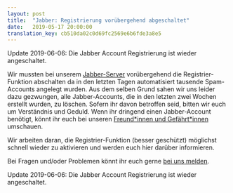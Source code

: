 ```yaml
---
layout: post
title:  "Jabber: Registrierung vorübergehend abgeschaltet"
date:   2019-05-17 20:00:00
translation_key: cb510da02c0d69fc2569e6b6fde3a8e5
---
```



Update 2019-06-06: Die Jabber Account Registrierung ist wieder angeschaltet.

Wir mussten bei unserem [Jabber-Server](/service/xmpp.html) vorübergehend die Registrier-Funktion
abschalten da in den letzten Tagen automatisiert tausende Spam-Accounts angelegt wurden. Aus dem
selben Grund sahen wir uns leider dazu gezwungen, alle Jabber-Accounts, die in den letzten zwei
Wochen erstellt wurden, zu löschen. Sofern ihr davon betroffen seid, bitten wir euch um Verständnis
und Geduld. Wenn ihr dringend einen Jabber-Account benötigt, könnt ihr euch bei unseren
[Freund\*innen und Gefährt\*innen](/friends.html) umschauen.

Wir arbeiten daran, die Registrier-Funktion (besser geschützt) möglichst schnell wieder zu
aktivieren und werden euch hier darüber informieren.

Bei Fragen und/oder Problemen könnt ihr euch gerne [bei uns melden](/kontakt.html).

Update 2019-06-06: Die Jabber Account Registrierung ist wieder angeschaltet.
